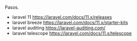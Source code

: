 Pasos. 

- laravel 11  https://laravel.com/docs/11.x/releases
- laravel breeze https://laravel.com/docs/11.x/starter-kits
- laravel auditing https://laravel-auditing.com/
- laravel telescope  https://laravel.com/docs/11.x/telescope
